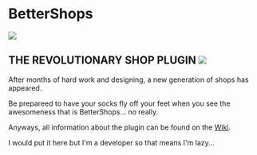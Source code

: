 # BetterShops
![](http://i.imgur.com/NliyO8H.png)

## THE REVOLUTIONARY SHOP PLUGIN ![](https://travis-ci.org/moomaxie/BetterShops.svg?branch=master)

After months of hard work and designing, a new generation of shops has appeared.

Be prepareed to have your socks fly off your feet when you see the awesomeness that is BetterShops... no really.

Anyways, all information about the plugin can be found on the [Wiki](https://github.com/moomaxie/BetterShops/wiki). 

I would put it here but I'm a developer so that means I'm lazy...
